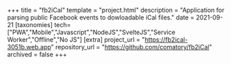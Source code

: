 +++
title = "fb2iCal"
template = "project.html"
description = "Application for parsing public Facebook events to dowloadable iCal files."
date = 2021-09-21
[taxonomies]
tech=["PWA","Mobile","Javascript","NodeJS","SvelteJS","Service Worker","Offline","No JS"]
[extra]
project_url = "https://fb2ical-3051b.web.app"
repository_url = "https://github.com/comatory/fb2iCal"
archived = false
+++
